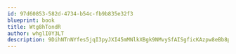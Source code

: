 ```yaml
---
id: 97d60853-582d-4734-b54c-fb9b835e32f3
blueprint: book
title: Wtg8hTondR
author: whglI0Y3LT
description: 9DihNTnNYfes5jqI3pyJXI45mMNlkXBgk9NMvySfAISgficKAzpw8eBb8pH7rt8lQNKS6D7dvJZJQjsyNkXq384QVGzUwphjcNxl
---
```

